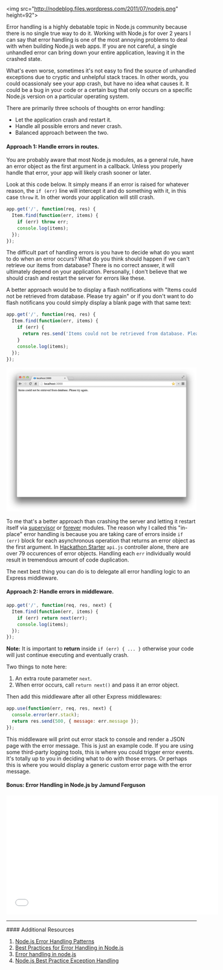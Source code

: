 <img src="http://nodeblog.files.wordpress.com/2011/07/nodejs.png" height=92">

Error handling is a highly debatable topic in Node.js community because there
is no single true way to do it. Working with Node.js for over 2 years I can
say that error handling is one of the most annoying problems to deal with when
building Node.js web apps. If you are not careful, a single unhandled error
can bring down your entire application, leaving it in the crashed state.

What's even worse, sometimes it's not easy to find the source of unhandled
exceptions due to cryptic and unhelpful stack traces. In other words, you
could ocassionaly see your app crash, but have no idea what causes it. It could
be a bug in your code or a certain bug that only occurs on a specific
Node.js version on a particular operating system.

There are primarily three schools of thoughts on error handling:

- Let the application crash and restart it.
- Handle all possible errors and never crash.
- Balanced approach between the two.

#### <span class="text-danger">Approach 1:</span> Handle errors in routes.
You are probably aware that most Node.js modules, as a general rule, have an
error object as the first argument in a callback. Unless you properly
handle that error, your app will likely crash sooner or later.

Look at this code below. It simply means if an error is raised for whatever
reason, the `if (err)` line will intercept it and do something with it, in this case
`throw` it. In other words your application will still crash.

```javascript
app.get('/', function(req, res) {
  Item.find(function(err, items) {
    if (err) throw err;
    console.log(items);
  });
});
```

The difficult part of handling errors is you have to decide what
do you want to do when an error occurs? What do you think should happen if we
can't retrieve our items from database? There is no correct answer, it will
ultimately depend on your application. Personally, I don't believe that we
should crash and restart the server for errors like these.

A better approach would be to display a flash notifications with
"Items could not be retrieved from database. Please try again" or if you
don't want to do flash notificans you could simply display a blank page with
that same text:

```javascript
app.get('/', function(req, res) {
  Item.find(function(err, items) {
    if (err) {
      return res.send('Items could not be retrieved from database. Please try again.');
    }
    console.log(items);
  });
});
```

![](images/backend/advanced/nodejs-error-handling-1.png)

To me that's a better approach than crashing the server and letting it restart
itself via [supervisor](https://github.com/isaacs/node-supervisor) or
[forever](https://github.com/nodejitsu/forever) modules. The reason why I
called this "in-place" error handling is because you are taking care of errors
inside `if (err)` block for each asynchronous operation that returns an error object
as the first argument. In [Hackathon Starter](https://github.com/sahat/hackathon-starter)
`api.js` controller alone, there are over 79 occurences of error objects.
Handling each `err` individually would result in tremendous amount of code
duplication.

The next best thing you can do is to delegate all error handling logic to an
Express middleware.


#### <span class="text-danger">Approach 2:</span> Handle errors in middleware.

```javascript
app.get('/', function(req, res, next) {
  Item.find(function(err, items) {
    if (err) return next(err);
    console.log(items);
  });
});
```

**Note:** It is important to **return** inside `if (err) { ... }` otherwise your
code will just continue executing and eventually crash.

Two things to note here:

1. An extra route parameter `next`.
2. When error occurs, call `return next()` and pass it an error object.

Then add this middleware after all other Express middlewares:

```javascript
app.use(function(err, req, res, next) {
  console.error(err.stack);
  return res.send(500, { message: err.message });
});
```

This middleware will print out error stack to console and render a JSON page
with the error message. This is just an example code. If you are using some
third-party logging tools, this is where you could trigger error events. It's
totally up to you in deciding what to do with those errors. Or perhaps this
is where you would display a generic custom error page with the error message.

#### Bonus: Error Handling in Node.js by Jamund Ferguson

<iframe width="560" height="315" src="//www.youtube.com/embed/p-2fzgfk9AA" frameborder="0" allowfullscreen></iframe>

<hr>
#### <i class="fa fa-lightbulb-o text-danger"></i> Additional Resources

1. [Node.js Error Handling Patterns](http://www.nodewiz.biz/nodejs-error-handling-pattern)
2. [Best Practices for Error Handling in Node.js](http://www.joyent.com/blog/best-practices-for-error-handling-in-node-js)
3. [Error handling in node.js](http://machadogj.com/2013/4/error-handling-in-nodejs.html)
4. [Node.js Best Practice Exception Handling](https://gist.github.com/balupton/5560110)
